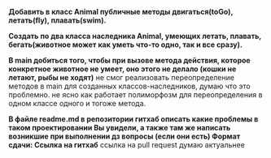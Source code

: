 **Добавить в класс Animal публичные методы двигаться(toGo), летать(fly), плавать(swim).**

**Создать по два класса наследника Animal, умеющих летать, плавать, бегать(животное может как уметь что-то одно, так и все сразу).**

**В main добиться того, чтобы при вызове метода действия, которое конкретное животное не умеет, оно этого не делало (кошки не летают, рыбы не ходят)**
не смог реализовать переопределение методов в main для созданных классов-наследников, думаю что это проблемно. 
не ясно как работает полиморфозм для переопределения в одном классе одного и тогоже метода.

**В файле readme.md в репозитории гитхаб описать какие проблемы в таком проектировании Вы увидели, а также там же написать возникшие при выполнении дз вопросы (если они есть)
Формат сдачи: Ссылка на гитхаб**
ссылка на pull request думаю актуальнее

